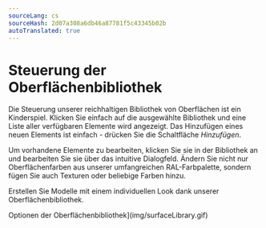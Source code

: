 ```yaml
---
sourceLang: cs
sourceHash: 2d07a308a6db46a87781f5c43345b02b
autoTranslated: true
---
```


# Steuerung der Oberflächenbibliothek

Die Steuerung unserer reichhaltigen Bibliothek von Oberflächen ist ein Kinderspiel. Klicken Sie einfach auf die ausgewählte Bibliothek und eine Liste aller verfügbaren Elemente wird angezeigt. Das Hinzufügen eines neuen Elements ist einfach - drücken Sie die Schaltfläche *Hinzufügen*.

Um vorhandene Elemente zu bearbeiten, klicken Sie sie in der Bibliothek an und bearbeiten Sie sie über das intuitive Dialogfeld. Ändern Sie nicht nur Oberflächenfarben aus unserer umfangreichen RAL-Farbpalette, sondern fügen Sie auch Texturen oder beliebige Farben hinzu.

Erstellen Sie Modelle mit einem individuellen Look dank unserer Oberflächenbibliothek.

Optionen der Oberflächenbibliothek](img/surfaceLibrary.gif)